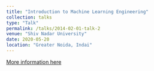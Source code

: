 ```yaml
---
title: "Introduction to Machine Learning Engineering"
collection: talks
type: "Talk"
permalink: /talks/2014-02-01-talk-2
venue: "Shiv Nadar University"
date: 2020-05-20
location: "Greater Noida, Indai"
---
```


[More information here](https://github.com/cmougan/Presentations/tree/master/MachineLearningEngineering)

